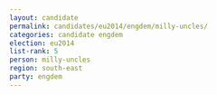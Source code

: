 ```yaml
---
layout: candidate
permalink: candidates/eu2014/engdem/milly-uncles/
categories: candidate engdem
election: eu2014
list-rank: 5
person: milly-uncles
region: south-east
party: engdem
---
```


